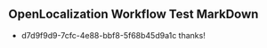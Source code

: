 ## OpenLocalization Workflow Test MarkDown
* d7d9f9d9-7cfc-4e88-bbf8-5f68b45d9a1c thanks!

<!--HONumber=Sep16_HO1-->


